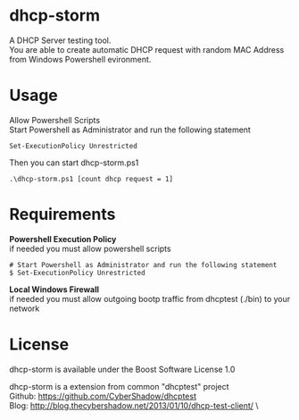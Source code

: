 # dhcp-storm
A DHCP Server testing tool. \
You are able to create automatic DHCP request with random MAC Address from Windows Powershell evironment.

# Usage
Allow Powershell Scripts \
Start Powershell as Administrator and run the following statement

    Set-ExecutionPolicy Unrestricted 

Then you can start dhcp-storm.ps1

    .\dhcp-storm.ps1 [count dhcp request = 1]
    
    
# Requirements    

**Powershell Execution Policy** \
if needed you must allow powershell scripts

    # Start Powershell as Administrator and run the following statement
    $ Set-ExecutionPolicy Unrestricted 
    
**Local Windows Firewall** \
if needed you must allow outgoing bootp traffic from dhcptest (./bin) to your network    
    
# License
dhcp-storm is available under the Boost Software License 1.0

dhcp-storm is a extension from common "dhcptest" project \
Github: https://github.com/CyberShadow/dhcptest \
Blog: http://blog.thecybershadow.net/2013/01/10/dhcp-test-client/ \